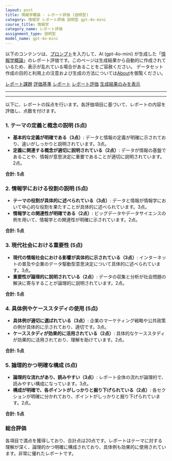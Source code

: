 ```yaml
---
layout: post
title: 情報学概論 - レポート評価 (説明型)
category: 情報学 レポート評価 説明型 gpt-4o-mini
course_title: 情報学
category_name: レポート評価
assignment_type: 説明型
model_name: gpt-4o-mini
---
```


以下のコンテンツは、[プロンプト](https://github.com/takedatoshiyuki/synthetic_assignments/tree/main/generated/情報学/gpt-4o-mini/prompt_レポート評価-説明型.md)を入力して、AI (gpt-4o-mini) が生成した「[情報学概論](/contents/情報学/)」のレポート評価です。このページは生成結果から自動的に作成されているため、表示が乱れている場合があることをご容赦ください。
データセット作成の目的と利用上の注意および生成の方法については[About](/About)を御覧ください。

[レポート課題](../レポート課題-説明型)
[評価基準](../評価基準-説明型)
[レポート](../レポート-説明型)
[レポート評価](../レポート評価-説明型)
[生成結果のみを表示](https://github.com/takedatoshiyuki/synthetic_assignments/tree/main/generated/情報学/gpt-4o-mini/レポート評価-説明型.md)
  

***
***
  
以下に、レポートの採点を行います。各評価項目に基づいて、レポートの内容を評価し、点数を付けます。

### 1. テーマの定義と概念の説明 (5点)
- **基本的な定義が明確である（3点）**: データと情報の定義が明確に示されており、違いがしっかりと説明されています。3点。
- **定義に関連する概念が適切に説明されている（2点）**: データが情報の基盤であることや、情報が意思決定に重要であることが適切に説明されています。2点。

**合計: 5点**

### 2. 情報学における役割の説明 (5点)
- **テーマの役割が具体的に述べられている（3点）**: データと情報が情報学において中心的な役割を果たすことが具体的に述べられています。3点。
- **情報学との関連性が明確である（2点）**: ビッグデータやデータサイエンスの例を用いて、情報学との関連性が明確に示されています。2点。

**合計: 5点**

### 3. 現代社会における重要性 (5点)
- **現代の情報社会における影響が具体的に示されている（3点）**: インターネットの普及や企業のデータ駆動型意思決定について具体的に述べられています。3点。
- **重要性が論理的に説明されている（2点）**: データの収集と分析が社会問題の解決に寄与することが論理的に説明されています。2点。

**合計: 5点**

### 4. 具体例やケーススタディの使用 (5点)
- **具体例が適切に選ばれている（3点）**: 企業のマーケティング戦略や公共政策の例が具体的に示されており、適切です。3点。
- **ケーススタディが効果的に活用されている（2点）**: 具体的なケーススタディが効果的に活用されており、理解を助けています。2点。

**合計: 5点**

### 5. 論理的かつ明確な構成 (5点)
- **論理的な流れがあり、読みやすい（3点）**: レポート全体の流れが論理的で、読みやすい構成になっています。3点。
- **構成が明確で、各ポイントがしっかりと掘り下げられている（2点）**: 各セクションが明確に分かれており、ポイントがしっかりと掘り下げられています。2点。

**合計: 5点**

### 総合評価
各項目で満点を獲得しており、合計点は20点です。レポートはテーマに対する理解が深く、論理的かつ明確に構成されており、具体例も効果的に使用されています。非常に優れたレポートです。
